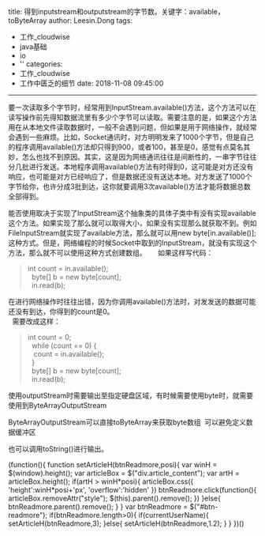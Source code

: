 title: 得到inputstream和outputstream的字节数。关键字：available，toByteArray
author: Leesin.Dong
tags:
  - 工作_cloudwise
  - java基础
  - io
  - ''
categories:
  - 工作_cloudwise
  - 工作中匮乏的细节
date: 2018-11-08 09:45:00
---
要一次读取多个字节时，经常用到InputStream.available()方法，这个方法可以在读写操作前先得知数据流里有多少个字节可以读取。需要注意的是，如果这个方法用在从本地文件读取数据时，一般不会遇到问题，但如果是用于网络操作，就经常会遇到一些麻烦。比如，Socket通讯时，对方明明发来了1000个字节，但是自己的程序调用available()方法却只得到900，或者100，甚至是0，感觉有点莫名其妙，怎么也找不到原因。其实，这是因为网络通讯往往是间断性的，一串字节往往分几批进行发送。本地程序调用available()方法有时得到0，这可能是对方还没有响应，也可能是对方已经响应了，但是数据还没有送达本地。对方发送了1000个字节给你，也许分成3批到达，这你就要调用3次available()方法才能将数据总数全部得到。

能否使用取决于实现了InputStream这个抽象类的具体子类中有没有实现available这个方法。如果实现了那么就可以取得大小，如果没有实现那么就获取不到。例如FileInputStream就实现了available方法，那么就可以用new byte\[in.available()\];这种方式。但是，网络编程的时候Socket中取到的InputStream，就没有实现这个方法，那么就不可以使用这种方式创建数组。      如果这样写代码： 

> int count = in.available();  
>   byte\[\] b = new byte\[count\];  
>   in.read(b);

在进行网络操作时往往出错，因为你调用available()方法时，对发发送的数据可能还没有到达，你得到的count是0。   
  需要改成这样： 

> int count = 0;  
>   while (count == 0) {  
>    count = in.available();  
>   }  
>   byte\[\] b = new byte\[count\];  
>   in.read(b);

使用outputStream时需要输出至指定硬盘区域，有时候需要使用byte时，就需要使用到ByteArrayOutputStream 

ByteArrayOutputStream可以直接toByteArray来获取byte数组  可以避免定义数据缓冲区

也可以调用toString()进行输出。

(function(){ function setArticleH(btnReadmore,posi){ var winH = $(window).height(); var articleBox = $("div.article_content"); var artH = articleBox.height(); if(artH > winH\*posi){ articleBox.css({ 'height':winH\*posi+'px', 'overflow':'hidden' }) btnReadmore.click(function(){ articleBox.removeAttr("style"); $(this).parent().remove(); }) }else{ btnReadmore.parent().remove(); } } var btnReadmore = $("#btn-readmore"); if(btnReadmore.length>0){ if(currentUserName){ setArticleH(btnReadmore,3); }else{ setArticleH(btnReadmore,1.2); } } })()